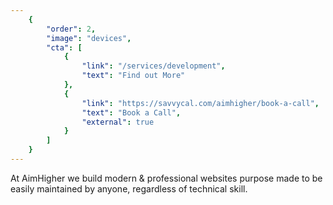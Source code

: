 ```yaml
---
	{
		"order": 2,
		"image": "devices",
		"cta": [
			{
				"link": "/services/development",
				"text": "Find out More"
			},
			{
				"link": "https://savvycal.com/aimhigher/book-a-call",
				"text": "Book a Call",
				"external": true
			}
		]
	}
---
```


At AimHigher we build modern & professional websites purpose made to be easily maintained by anyone, regardless of technical skill. 
